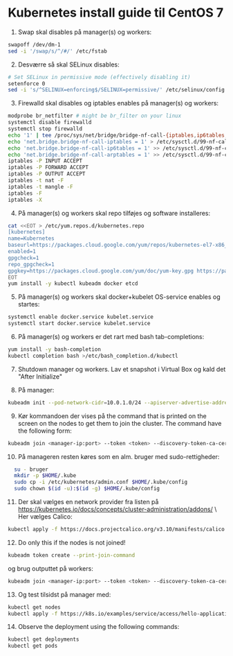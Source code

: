# Kubernetes install guide til CentOS 7

1. Swap skal disables på manager(s) og workers:
```bash
swapoff /dev/dm-1
sed -i '/swap/s/^/#/' /etc/fstab
```

2. Desværre så skal SELinux disables:
```bash
# Set SELinux in permissive mode (effectively disabling it)
setenforce 0
sed -i 's/^SELINUX=enforcing$/SELINUX=permissive/' /etc/selinux/config
```

3. Firewalld skal disables og iptables enables på manager(s) og workers:
```bash
modprobe br_netfilter # might be br_filter on your linux
systemctl disable firewalld
systemctl stop firewalld
echo '1' | tee /proc/sys/net/bridge/bridge-nf-call-{iptables,ip6tables,arptables}
echo 'net.bridge.bridge-nf-call-iptables = 1' > /etc/sysctl.d/99-nf-call-iptables.conf
echo 'net.bridge.bridge-nf-call-ip6tables = 1' >> /etc/sysctl.d/99-nf-call-iptables.conf
echo 'net.bridge.bridge-nf-call-arptables = 1' >> /etc/sysctl.d/99-nf-call-iptables.conf
iptables -P INPUT ACCEPT
iptables -P FORWARD ACCEPT
iptables -P OUTPUT ACCEPT
iptables -t nat -F
iptables -t mangle -F
iptables -F
iptables -X
```

4. På manager(s) og workers skal repo tilføjes og software installeres:
```bash
cat <<EOT > /etc/yum.repos.d/kubernetes.repo
[kubernetes]
name=Kubernetes
baseurl=https://packages.cloud.google.com/yum/repos/kubernetes-el7-x86_64
enabled=1
gpgcheck=1
repo_gpgcheck=1
gpgkey=https://packages.cloud.google.com/yum/doc/yum-key.gpg https://packages.cloud.google.com/yum/doc/rpm-package-key.gpg
EOT
yum install -y kubectl kubeadm docker etcd
```

5. På manager(s) og workers skal docker+kubelet OS-service enables og startes:
```bash
systemctl enable docker.service kubelet.service
systemctl start docker.service kubelet.service
```

6. På manager(s) og workers er det rart med bash tab-completions:
```bash
yum install -y bash-completion
kubectl completion bash >/etc/bash_completion.d/kubectl
```

7. Shutdown manager og workers. Lav et snapshot i Virtual Box og kald det "After Initialize"

8. På manager:
```bash
kubeadm init --pod-network-cidr=10.0.1.0/24 --apiserver-advertise-address=10.0.0.10 # erstat 10.0.0.10 med managers ip. Tager lang tid
```

9. Kør kommandoen der vises på  the command that is printed on the screen on the nodes to get them to join the cluster.
The command have the following form:
```bash
kubeadm join <manager-ip:port> --token <token> --discovery-token-ca-cert-hash <hash>
```

10. På manageren resten køres som en alm. bruger med sudo-rettigheder:
```bash
  su - bruger
  mkdir -p $HOME/.kube
  sudo cp -i /etc/kubernetes/admin.conf $HOME/.kube/config
  sudo chown $(id -u):$(id -g) $HOME/.kube/config
```

11. Der skal vælges en network provider fra listen på https://kubernetes.io/docs/concepts/cluster-administration/addons/ \\
Her vælges Calico:
```bash
kubectl apply -f https://docs.projectcalico.org/v3.10/manifests/calico.yaml
```


12. Do only this if the nodes is not joined!

```bash
kubeadm token create --print-join-command
```

og brug outputtet på workers:
```bash
kubeadm join <manager-ip:port> --token <token> --discovery-token-ca-cert-hash <hash>
```

13. Og test tilsidst på manager med:
```bash
kubectl get nodes
kubectl apply -f https://k8s.io/examples/service/access/hello-application.yaml
```

14. Observe the deployment using the following commands:

```bash
kubectl get deployments
kubectl get pods
```




